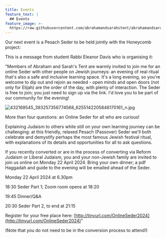 ```yaml
---
title: Events
feature_text: |
  ## Events
feature_image: >-
  https://raw.githubusercontent.com/abrahamandsarahstent/abrahamandsarahstent.github.io/main/images/tent.png
---
```


Our next event is a Pesach Seder to be held jointly with the Honeycomb project:

This is a message from student Rabbi Eleanor Davis who is organising it:
 
 "Members of Abraham and Sarah's Tent are warmly invited to join me for an online Seder with other people on Jewish journeys: an evening of real ritual that's also a safe and inclusive learning space.  It's a long evening, so you're welcome to dip out and rejoin as needed - open minds and open doors (not only for Elijah) are the order of the day, with plenty of interaction.  The Seder is free to join; you just need to sign up via the link.  I'd love you to be part of our community for the evening!

![432169545_393257356774568_6255142205846170161_n.jpg]({{site.baseurl}}/images/432169545_393257356774568_6255142205846170161_n.jpg)


More than four questions: an Online Seder for all who are curious!

Explaining Judaism to others while still on your own learning journey can be challenging: at this friendly, relaxed Pesach (Passover) Seder we'll both celebrate and demystify perhaps the most famous Jewish festival ritual, with explanations of its details and opportunities for all to ask questions.

If you recently converted or are in the process of converting via Reform Judaism or Liberal Judaism, you and your non-Jewish family are invited to join us online on Monday 22 April 2024. Bring your own dinner; a pdf Haggadah and guide to the evening will be emailed ahead of the Seder.

Monday 22 April 2024 at 6.30pm

18:30 Seder Part 1; Zoom room opens at 18:20

19:45 Dinner/Q&A

20:30 Seder Part 2, to end at 21:15

Register for your free place here: [http://tinyurl.com/OnlineSeder2024](http://tinyurl.com/OnlineSeder2024)"

(Note that you do not need to be in the conversion process to attend!)